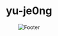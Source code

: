 <div align="center">

  # yu-je0ng 



![Footer](https://capsule-render.vercel.app/api?type=waving&color=timeAuto&height=200&section=footer)

</div>

<!-- 
이모지 : https://www.webfx.com/tools/emoji-cheat-sheet/ 
참고 : https://velog.io/@dot2__/Github-github-%ED%94%84%EB%A1%9C%ED%95%84-%EA%BE%B8%EB%AF%B8%EA%B8%B0
 -->
